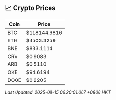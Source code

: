 ## 📈 Crypto Prices

| Coin | Price |
| ---- | ----- |
| BTC | $118144.6816 |
| ETH | $4503.3259 |
| BNB | $833.1114 |
| CRV | $0.9083 |
| ARB | $0.5110 |
| OKB | $94.6194 |
| DOGE | $0.2205 |

_Last Updated: 2025-08-15 06:20:01.007 +0800 HKT_